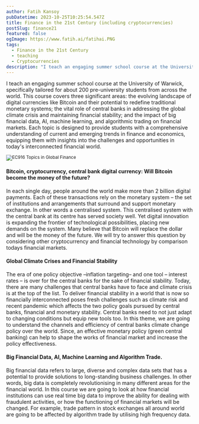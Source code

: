 ```yaml
---
author: Fatih Kansoy
pubDatetime: 2023-10-25T10:25:54.547Z
title: Finance in the 21st Century (including cryptocurrencies)
postSlug: finance21
featured: false
ogImage: https://www.fatih.ai/fatihai.PNG
tags:
  - Finance in the 21st Century
  - teaching
  - Cryptocurrencies
description: "I teach an engaging summer school course at the University of Warwick, specifically tailored for about 200 pre-university students from across the world. This course covers three significant areas: the evolving landscape of digital currencies like Bitcoin and their potential to redefine traditional monetary systems; the vital role of central banks in addressing the global climate crisis and maintaining financial stability; and the impact of big financial data, AI, machine learning, and algorithmic trading on financial markets"
---
```


I teach an engaging summer school course at the University of Warwick, specifically tailored for about 200 pre-university students from across the world. This course covers three significant areas: the evolving landscape of digital currencies like Bitcoin and their potential to redefine traditional monetary systems; the vital role of central banks in addressing the global climate crisis and maintaining financial stability; and the impact of big financial data, AI, machine learning, and algorithmic trading on financial markets. Each topic is designed to provide students with a comprehensive understanding of current and emerging trends in finance and economics, equipping them with insights into the challenges and opportunities in today's interconnected financial world.

<small>![EC916 Topics in Global Finance](@assets/images/summerschool.png)</small>

#### Bitcoin, cryptocurrency, central bank digital currency: Will Bitcoin become the money of the future?

In each single day, people around the world make more than 2 billion digital payments. Each of these transactions rely on the monetary system – the set of institutions and arrangements that surround and support monetary exchange. In other words a centralised system. This centralised system with the central bank at its centre has served society well. Yet digital innovation is expanding the frontier of technological possibilities, placing new demands on the system. Many believe that Bitcoin will replace the dollar and will be the money of the future. We will try to answer this question by considering other cryptocurrency and financial technology by comparison todays financial markets.

#### Global Climate Crises and Financial Stability

The era of one policy objective –inflation targeting– and one tool – interest rates – is over for the central banks for the sake of financial stability. Today, there are many challenges that central banks have to face and climate crisis is at the top of the list. To deliver financial stability in a world that is now so financially interconnected poses fresh challenges such as climate risk and recent pandemic which affects the two policy goals pursued by central banks, financial and monetary stability. Central banks need to not just adapt to changing conditions but equip new tools too. In this theme, we are going to understand the channels and efficiency of central banks climate change policy over the world. Since, an effective monetary policy (green central banking) can help to shape the works of financial market and increase the policy effectiveness.

#### Big Financial Data, AI, Machine Learning and Algorithm Trade.

Big financial data refers to large, diverse and complex data sets that has a potential to provide solutions to long-standing business challenges. In other words, big data is completely revolutionising in many different areas for the financial world. In this course we are going to look at how financial institutions can use real time big data to improve the ability for dealing with fraudulent activities, or how the functioning of financial markets will be changed. For example, trade pattern in stock exchanges all around world are going to be affected by algorithm trade by utilising high frequency data.
